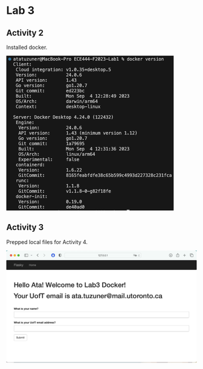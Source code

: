 # Lab 3

## Activity 2

Installed docker.

![Alt text](./lab3_screenshots/A2.png)

## Activity 3

Prepped local files for Activity 4.

![Alt text](./lab3_screenshots/A3.png)